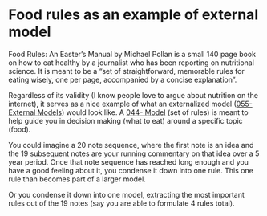 # Food rules as an example of external model

Food Rules: An Easter’s Manual by Michael Pollan is a small 140 page book on how to eat healthy by a journalist who has been reporting on nutritional science. It is meant to be a “set of straightforward, memorable rules for eating wisely, one per page, accompanied by a concise explanation”.

Regardless of its validity (I know people love to argue about nutrition on the internet), it serves as a nice example of what an externalized model ([055- External Models](055-%20External%20Models.md)) would look like. A [044- Model](044-%20Model.md) (set of rules) is meant to help guide you in decision making (what to eat) around a specific topic (food).

You could imagine a 20 note sequence, where the first note is an idea and the 19 subsequent notes are your running commentary on that idea over a 5 year period. Once that note sequence has reached long enough and you have a good feeling about it, you condense it down into one rule. This one rule than becomes part of a larger model.

Or you condense it down into one model, extracting the most important rules out of the 19 notes (say you are able to formulate 4 rules total).